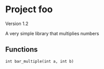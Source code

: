 # Project foo

Version 1.2

A very simple library that multiplies numbers

## Functions

```
int bar_multiple(int a, int b)
```
